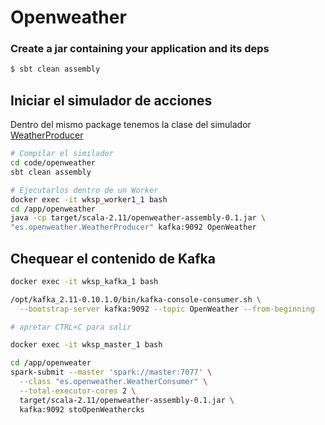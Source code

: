 # Openweather



### Create a jar containing your application and its deps
```bash
$ sbt clean assembly
```
## Iniciar el simulador de acciones
Dentro del mismo package tenemos la clase del simulador [WeatherProducer](./code/openweather/src/main/scala/es/openweather/WeatherProducer.scala)

```bash
# Compilar el similador
cd code/openweather
sbt clean assembly

# Ejecutarlos dentro de un Worker
docker exec -it wksp_worker1_1 bash
cd /app/openweather
java -cp target/scala-2.11/openweather-assembly-0.1.jar \ 
"es.openweather.WeatherProducer" kafka:9092 OpenWeather
```
## Chequear el contenido de Kafka

```bash
docker exec -it wksp_kafka_1 bash

/opt/kafka_2.11-0.10.1.0/bin/kafka-console-consumer.sh \
  --bootstrap-server kafka:9092 --topic OpenWeather --from-beginning

# apretar CTRL+C para salir
```

```bash
docker exec -it wksp_master_1 bash

cd /app/openweater
spark-submit --master 'spark://master:7077' \
  --class "es.openweather.WeatherConsumer" \
  --total-executor-cores 2 \
  target/scala-2.11/openweather-assembly-0.1.jar \
  kafka:9092 stoOpenWeathercks
```
